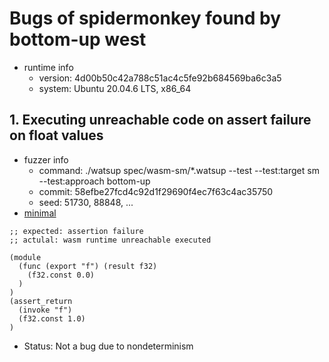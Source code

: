 # Bugs of spidermonkey found by bottom-up west

* runtime info
    - version: 4d00b50c42a788c51ac4c5fe92b684569ba6c3a5
    - system: Ubuntu 20.04.6 LTS, x86\_64

## 1. Executing unreachable code on assert failure on float values

* fuzzer info
    - command: ./watsup spec/wasm-sm/*.watsup --test --test:target sm --test:approach bottom-up
    - commit: 58efbe27fcd4c92d1f29690f4ec7f63c4ac35750
    - seed: 51730, 88848, ...
* [minimal](float_assert_fail_unreachable.wast)
```wast
;; expected: assertion failure
;; actulal: wasm runtime unreachable executed

(module
  (func (export "f") (result f32)
    (f32.const 0.0)
  )
)
(assert_return
  (invoke "f")
  (f32.const 1.0)
)
```
* Status: Not a bug due to nondeterminism
